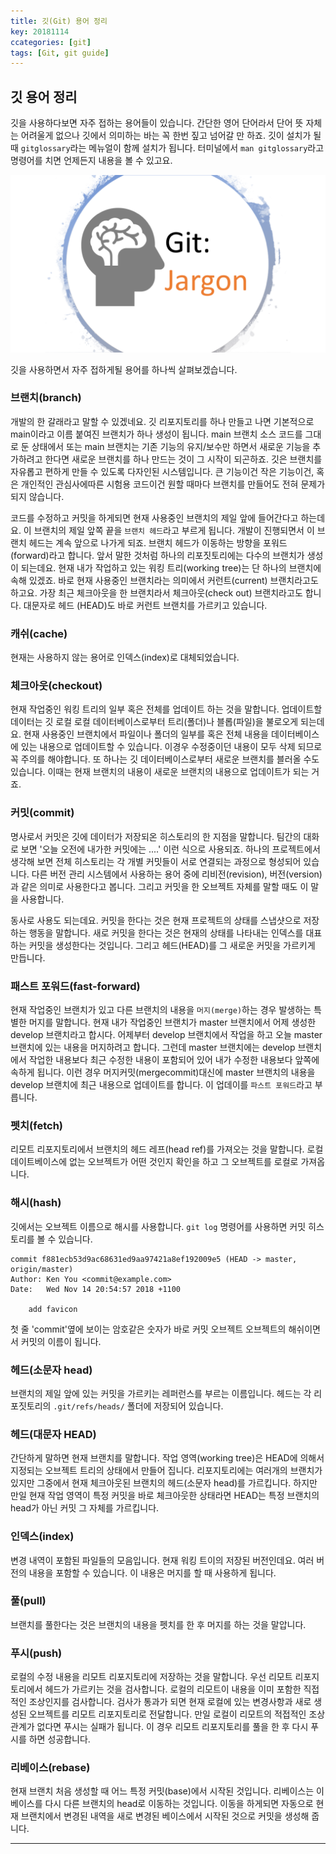 ```yaml
---
title: 깃(Git) 용어 정리
key: 20181114
ccategories: [git]
tags: [Git, git guide]
---
```

## 깃 용어 정리
깃을 사용하다보면 자주 접하는 용어들이 있습니다. 간단한 영어 단어라서 단어 뜻 자체는 어려울게 없으나 깃에서 의미하는 바는 꼭 한번 짚고 넘어갈 만 하죠. 깃이 설치가 될 때 `gitglossary`라는 메뉴얼이 함께 설치가 됩니다. 터미널에서 `man gitglossary`라고 명령어를 치면 언제든지 내용을 볼 수 있고요.

![gitglossary](/assets/images/gitjargon.png)

깃을 사용하면서 자주 접하게될 용어를 하나씩 살펴보겠습니다.
### 브랜치(branch)
개발의 한 갈래라고 말할 수 있겠네요. 깃 리포지토리를 하나 만들고 나면 기본적으로 main이라고 이름 붙여진 브랜치가 하나 생성이 됩니다. main 브랜치 소스 코드를 그대로 둔 상태에서 또는 main 브랜치는 기존 기능의 유지/보수만 하면서 새로운 기능을 추가하려고 한다면 새로운 브랜치를 하나 만드는 것이 그 시작이 되곤하죠. 깃은 브랜치를 자유롭고 편하게 만들 수 있도록 다자인된 시스템입니다. 큰 기능이건 작은 기능이건, 혹은 개인적인 관심사에따른 시험용 코드이건 원할 때마다 브랜치를 만들어도 전혀 문제가 되지 않습니다.

코드를 수정하고 커밋을 하게되면 현재 사용중인 브랜치의 제일 앞에 들어간다고 하는데요. 이 브랜치의 제일 앞쪽 끝을 `브랜치 헤드`라고 부르게 됩니다. 개발이 진행되면서 이 브랜치 헤드는 계속 앞으로 나가게 되죠. 브랜치 헤드가 이동하는 방향을 포워드(forward)라고 합니다. 앞서 말한 것처럼 하나의 리포짓토리에는 다수의 브랜치가 생성이 되는데요. 현재 내가 작업하고 있는 워킹 트리(working tree)는 단 하나의 브랜치에 속해 있겠죠. 바로 현재 사용중인 브랜치라는 의미에서 커런트(current) 브랜치라고도 하고요. 가장 최근 체크아웃을 한 브랜치라서 체크아웃(check out) 브랜치라고도 합니다. 대문자로 헤드 (HEAD)도 바로 커런트 브랜치를 가르키고 있습니다.

### 캐쉬(cache)
현재는 사용하지 않는 용어로 인덱스(index)로 대체되었습니다.

### 체크아웃(checkout)
현재 작업중인 워킹 트리의 일부 혹은 전체를 업데이트 하는 것을 말합니다. 업데이트할 데이터는 깃 로컬 로컬 데이터베이스로부터 트리(폴더)나 블롭(파일)을 불로오게 되는데요. 현재 사용중인 브랜치에서 파일이나 폴더의 일부를 혹은 전체 내용을 데이터베이스에 있는 내용으로 업데이트할 수 있습니다. 이경우 수정중이던 내용이 모두 삭제 되므로 꼭 주의를 해야합니다. 또 하나는 깃 데이터베이스로부터 새로운 브랜치를 블러올 수도 있습니다. 이때는 현재 브랜치의 내용이 새로운 브랜치의 내용으로 업데이트가 되는 거죠.

### 커밋(commit)
명사로서 커밋은 깃에 데이터가 저장되온 히스토리의 한 지점을 말합니다. 팀간의 대화로 보면 '오늘 오전에 내가한 커밋에는 ....' 이런 식으로 사용되죠. 하나의 프로젝트에서 생각해 보면 전체 히스토리는 각 개별 커밋들이 서로 연결되는 과정으로 형성되어 있습니다. 다른 버전 관리 시스템에서 사용하는 용어 중에 리비전(revision), 버전(version)과 같은 의미로 사용한다고 봅니다. 그리고 커밋을 한 오브젝트 자체를 말할 때도 이 말을 사용합니다.

동사로 사용도 되는데요. 커밋을 한다는 것은 현재 프로젝트의 상태를 스냅샷으로 저장하는 행동을 말합니다. 새로 커밋을 한다는 것은 현재의 상태를 나타내는 인덱스를 대표하는 커밋을 생성한다는 것입니다. 그리고 헤드(HEAD)를 그 새로운 커밋을 가르키게 만듭니다.

### 패스트 포워드(fast-forward)
현재 작업중인 브랜치가 있고 다른 브랜치의 내용을 `머지(merge)`하는 경우 발생하는 특별한 머지를 말합니다. 현재 내가 작업중인 브랜치가 master 브랜치에서 어제 생성한 develop 브랜치라고 합시다. 어제부터 develop 브랜치에서 작업을 하고 오늘 master 브랜치에 있는 내용을 머지하려고 합니다. 그런데 master 브랜치에는 develop 브랜치에서 작업한 내용보다 최근 수정한 내용이 포함되어 있어 내가 수정한 내용보다 앞쪽에 속하게 됩니다. 이런 경우 머지커밋(mergecommit)대신에 master 브랜치의 내용을 develop 브랜치에 최근 내용으로 업데이트를 합니다. 이 업데이를 `파스트 포워드`라고 부릅니다.

### 펫치(fetch)
리모트 리포지토리에서 브랜치의 헤드 레프(head ref)를 가져오는 것을 말합니다. 로컬 데이트베이스에 없는 오브젝트가 어떤 것인지 확인을 하고 그 오브젝트를 로컬로 가져옵니다.

### 해시(hash)
깃에서는 오브젝트 이름으로 해시를 사용합니다. `git log` 명령어를 사용하면 커밋 히스토리를 볼 수 있습니다.
```
commit f881ecb53d9ac68631ed9aa97421a8ef192009e5 (HEAD -> master, origin/master)
Author: Ken You <commit@example.com>
Date:   Wed Nov 14 20:54:57 2018 +1100

    add favicon
``` 
첫 줄 'commit'옆에 보이는 암호같은 숫자가 바로 커밋 오브젝트 오브젝트의 해쉬이면서 커밋의 이름이 됩니다.

### 헤드(소문자 head)
브랜치의 제일 앞에 있는 커밋을 가르키는 레퍼런스를 부르는 이름입니다. 헤드는 각 리포짓토리의 `.git/refs/heads/` 폴더에 저장되어 있습니다.

### 헤드(대문자 HEAD)
간단하게 말하면 현재 브랜치를 말합니다. 작업 영역(working tree)은 HEAD에 의해서 지정되는 오브젝트 트리의 상태에서 만들어 집니다. 리포지토리에는 여러개의 브랜치가 있지만 그중에서 현재 체크아웃된 브랜치의 헤드(소문자 head)를 가르킵니다. 하지만 만일 현재 작업 영역이 특정 커밋을 바로 체크아웃한 상태라면 HEAD는 특정 브랜치의 head가 아닌 커밋 그 자체를 가르킵니다.

### 인덱스(index)
변경 내역이 포함된 파일들의 모음입니다. 현재 워킹 트이의 저장된 버전인데요. 여러 버전의 내용을 포함할 수 있습니다. 이 내용은 머지를 할 때 사용하게 됩니다.

### 풀(pull)
브랜치를 풀한다는 것은 브랜치의 내용을 펫치를 한 후 머지를 하는 것을 말압니다.

### 푸시(push)
로컬의 수정 내용을 리모트 리포지토리에 저장하는 것을 말합니다. 우선 리모트 리포지토리에서 헤드가 가르키는 것을 검사합니다. 로컬의 리모트이 내용을 이미 포함한 직접적인 조상인지를 검사합니다. 검사가 통과가 되면 현재 로컬에 있는 변경사항과 새로 생성된 오브젝트를 리모트 리포지토리로 전달합니다. 만일 로컬이 리모트의 적접적인 조상 관계가 없다면 푸시는 실패가 됩니다. 이 경우 리모트 리포지토리를 풀을 한 후 다시 푸시를 하면 성공합니다.

### 리베이스(rebase)
현재 브랜치 처음 생성할 때 어느 특정 커밋(base)에서 시작된 것입니다. 리베이스는 이 베이스를 다시 다른 브랜치의 head로 이동하는 것입니다. 이동을 하게되면 자동으로 현재 브랜치에서 변경된 내역을 새로 변경된 베이스에서 시작된 것으로 커밋을 생성해 줍니다.

---